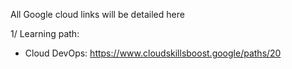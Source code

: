 All Google cloud links will be detailed here

1/ Learning path: 
  - Cloud DevOps: https://www.cloudskillsboost.google/paths/20
